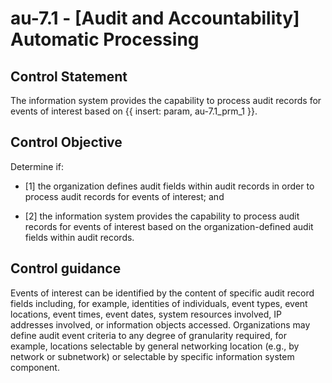 # au-7.1 - \[Audit and Accountability\] Automatic Processing

## Control Statement

The information system provides the capability to process audit records for events of interest based on {{ insert: param, au-7.1_prm_1 }}.

## Control Objective

Determine if:

- \[1\] the organization defines audit fields within audit records in order to process audit records for events of interest; and

- \[2\] the information system provides the capability to process audit records for events of interest based on the organization-defined audit fields within audit records.

## Control guidance

Events of interest can be identified by the content of specific audit record fields including, for example, identities of individuals, event types, event locations, event times, event dates, system resources involved, IP addresses involved, or information objects accessed. Organizations may define audit event criteria to any degree of granularity required, for example, locations selectable by general networking location (e.g., by network or subnetwork) or selectable by specific information system component.

